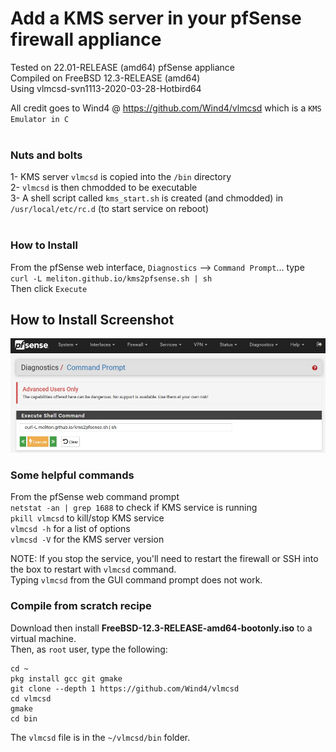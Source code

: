 # Add a KMS server in your pfSense firewall appliance

Tested on 22.01-RELEASE (amd64) pfSense appliance<br>
Compiled on FreeBSD 12.3-RELEASE (amd64)<br>
Using vlmcsd-svn1113-2020-03-28-Hotbird64<br>

All credit goes to Wind4 @ https://github.com/Wind4/vlmcsd which is a `KMS Emulator in C` <br><br>

### Nuts and bolts
1- KMS server `vlmcsd` is copied into the `/bin` directory <br>
2- `vlmcsd` is then chmodded to be executable <br>
3- A shell script called `kms_start.sh` is created (and chmodded) in `/usr/local/etc/rc.d` (to start service on reboot)<br><br>

### How to Install
From the pfSense web interface, `Diagnostics` --> `Command Prompt`... type<br>
`curl -L meliton.github.io/kms2pfsense.sh | sh` <br>
Then click `Execute` <br>

## How to Install Screenshot
![Alt text](install.jpg?raw=true "How-to-Install screenshot")

### Some helpful commands
From the pfSense web command prompt<br>
`netstat -an | grep 1688` to check if KMS service is running <br>
`pkill vlmcsd` to kill/stop KMS service <br>
`vlmcsd -h` for a list of options <br>
`vlmcsd -V` for the KMS server version <br>

NOTE: If you stop the service, you'll need to restart the firewall or SSH into the box to restart with `vlmcsd` command. <br>
Typing `vlmcsd` from the GUI command prompt does not work. <br>

### Compile from scratch recipe
Download then install <b>FreeBSD-12.3-RELEASE-amd64-bootonly.iso</b> to a virtual machine.<br>
Then, as `root` user, type the following:
```
cd ~
pkg install gcc git gmake
git clone --depth 1 https://github.com/Wind4/vlmcsd
cd vlmcsd
gmake
cd bin
```
The `vlmcsd` file is in the `~/vlmcsd/bin` folder.
